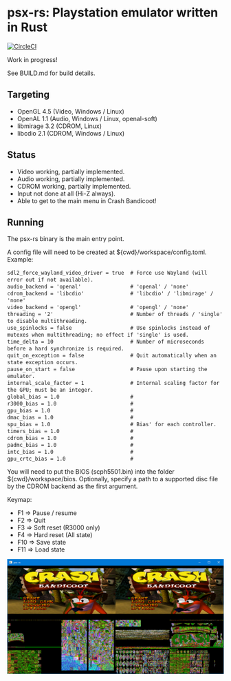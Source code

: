 # psx-rs: Playstation emulator written in Rust
[![CircleCI](https://circleci.com/gh/marcosatti/psx-rs.svg?style=svg)](https://circleci.com/gh/marcosatti/psx-rs)

Work in progress!

See BUILD.md for build details.

## Targeting
- OpenGL 4.5 (Video, Windows / Linux)
- OpenAL 1.1 (Audio, Windows / Linux, openal-soft)
- libmirage 3.2 (CDROM, Linux)
- libcdio 2.1 (CDROM, Windows / Linux)

## Status
- Video working, partially implemented.
- Audio working, partially implemented.
- CDROM working, partially implemented.
- Input not done at all (Hi-Z always).
- Able to get to the main menu in Crash Bandicoot!

## Running
The psx-rs binary is the main entry point.

A config file will need to be created at ${cwd}/workspace/config.toml. Example:
```
sdl2_force_wayland_video_driver = true  # Force use Wayland (will error out if not available).
audio_backend = 'openal'                # 'openal' / 'none'
cdrom_backend = 'libcdio'               # 'libcdio' / 'libmirage' / 'none'
video_backend = 'opengl'                # 'opengl' / 'none'
threading = '2'                         # Number of threads / 'single' to disable multithreading.
use_spinlocks = false                   # Use spinlocks instead of mutexes when multithreading; no effect if 'single' is used.
time_delta = 10                         # Number of microseconds before a hard synchronize is required.
quit_on_exception = false               # Quit automatically when an state exception occurs.
pause_on_start = false                  # Pause upon starting the emulator.
internal_scale_factor = 1               # Internal scaling factor for the GPU; must be an integer.
global_bias = 1.0                       # 
r3000_bias = 1.0                        #
gpu_bias = 1.0                          #
dmac_bias = 1.0                         #
spu_bias = 1.0                          # Bias' for each controller.
timers_bias = 1.0                       #
cdrom_bias = 1.0                        #
padmc_bias = 1.0                        #
intc_bias = 1.0                         #
gpu_crtc_bias = 1.0                     #

```

You will need to put the BIOS (scph5501.bin) into the folder ${cwd}/workspace/bios.
Optionally, specify a path to a supported disc file by the CDROM backend as the first argument.

Keymap:
- F1 => Pause / resume
- F2 => Quit
- F3 => Soft reset (R3000 only)
- F4 => Hard reset (All state)
- F10 => Save state
- F11 => Load state

![Crash Bandicoot Main Menu](/media/2020-12-18.png?raw=true "Crash Bandicoot Main Menu")
